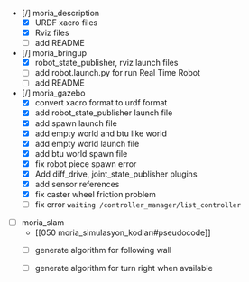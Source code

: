 - [/] moria_description 
  - [x] URDF xacro files 
  - [x] Rviz files
  - [ ] add README

- [/] moria_bringup 
  - [x] robot_state_publisher, rviz launch files
  - [ ] add robot.launch.py for run Real Time Robot
  - [ ] add README

- [/] moria_gazebo
  - [x] convert xacro format to urdf format
  - [x] add robot_state_publisher launch file
  - [x] add spawn launch file
  - [x] add empty world and btu like world
  - [x] add empty world launch file
  - [x] add btu world spawn file
  - [x] fix robot piece spawn error
  - [x] Add diff_drive, joint_state_publisher plugins
  - [x] add sensor references
  - [x] fix caster wheel friction problem
  - [ ] fix error `waiting /controller_manager/list_controller`

- [ ] moria_slam
	- [[050 moria_simulasyon_kodları#pseudocode]]
  - [ ] generate algorithm for following wall
  - [ ] generate algorithm for turn right when available
 